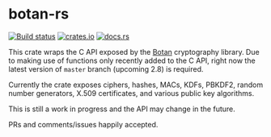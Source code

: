 # botan-rs

[![Build status](https://travis-ci.org/randombit/botan-rs.svg?branch=master)](https://travis-ci.org/randombit/botan-rs)
[![crates.io](https://img.shields.io/crates/v/botan.svg)](https://crates.io/crates/botan)
[![docs.rs](https://docs.rs/botan/badge.svg)](https://docs.rs/botan)

This crate wraps the C API exposed by the [Botan](https://botan.randombit.net/)
cryptography library. Due to making use of functions only recently added to the
C API, right now the latest version of `master` branch (upcoming 2.8) is required.

Currently the crate exposes ciphers, hashes, MACs, KDFs, PBKDF2, random number
generators, X.509 certificates, and various public key algorithms.

This is still a work in progress and the API may change in the future.

PRs and comments/issues happily accepted.
